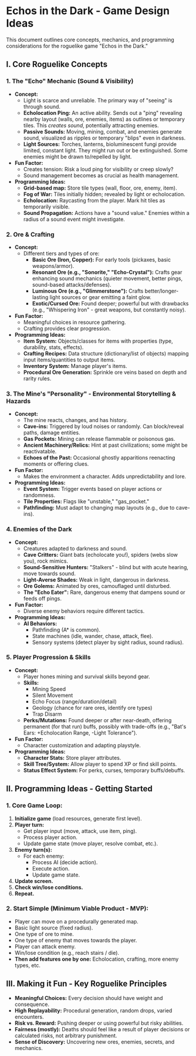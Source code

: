 # Echos in the Dark - Game Design Ideas

This document outlines core concepts, mechanics, and programming considerations for the roguelike game "Echos in the Dark."

## I. Core Roguelike Concepts

### 1. The "Echo" Mechanic (Sound & Visibility)

*   **Concept:**
    *   Light is scarce and unreliable. The primary way of "seeing" is through sound.
    *   **Echolocation Ping:** An active ability. Sends out a "ping" revealing nearby layout (walls, ore, enemies, items) as outlines or temporary tiles. This *creates sound*, potentially attracting enemies.
    *   **Passive Sounds:** Moving, mining, combat, and enemies generate sound, visualized as ripples or temporary "blips" even in darkness.
    *   **Light Sources:** Torches, lanterns, bioluminescent fungi provide limited, constant light. They might run out or be extinguished. Some enemies might be drawn to/repelled by light.
*   **Fun Factor:**
    *   Creates tension: Risk a loud ping for visibility or creep slowly?
    *   Sound management becomes as crucial as health management.
*   **Programming Ideas:**
    *   **Grid-based map:** Store tile types (wall, floor, ore, enemy, item).
    *   **Fog of War:** Tiles initially hidden; revealed by light or echolocation.
    *   **Echolocation:** Raycasting from the player. Mark hit tiles as temporarily visible.
    *   **Sound Propagation:** Actions have a "sound value." Enemies within a radius of a sound event might investigate.

### 2. Ore & Crafting

*   **Concept:**
    *   Different tiers and types of ore:
        *   **Basic Ore (Iron, Copper):** For early tools (pickaxes, basic weapons/armor).
        *   **Resonant Ore (e.g., "Sonorite," "Echo-Crystal"):** Crafts gear enhancing sound mechanics (quieter movement, better pings, sound-based attacks/defenses).
        *   **Luminous Ore (e.g., "Glimmerstone"):** Crafts better/longer-lasting light sources or gear emitting a faint glow.
        *   **Exotic/Cursed Ore:** Found deeper; powerful but with drawbacks (e.g., "Whispering Iron" - great weapons, but constantly noisy).
*   **Fun Factor:**
    *   Meaningful choices in resource gathering.
    *   Crafting provides clear progression.
*   **Programming Ideas:**
    *   **Item System:** Objects/classes for items with properties (type, durability, stats, effects).
    *   **Crafting Recipes:** Data structure (dictionary/list of objects) mapping input items/quantities to output items.
    *   **Inventory System:** Manage player's items.
    *   **Procedural Ore Generation:** Sprinkle ore veins based on depth and rarity rules.

### 3. The Mine's "Personality" - Environmental Storytelling & Hazards

*   **Concept:**
    *   The mine reacts, changes, and has history.
    *   **Cave-ins:** Triggered by loud noises or randomly. Can block/reveal paths, damage entities.
    *   **Gas Pockets:** Mining can release flammable or poisonous gas.
    *   **Ancient Machinery/Relics:** Hint at past civilizations; some might be reactivatable.
    *   **Echoes of the Past:** Occasional ghostly apparitions reenacting moments or offering clues.
*   **Fun Factor:**
    *   Makes the environment a character. Adds unpredictability and lore.
*   **Programming Ideas:**
    *   **Event System:** Trigger events based on player actions or randomness.
    *   **Tile Properties:** Flags like "unstable," "gas_pocket."
    *   **Pathfinding:** Must adapt to changing map layouts (e.g., due to cave-ins).

### 4. Enemies of the Dark

*   **Concept:**
    *   Creatures adapted to darkness and sound.
    *   **Cave Critters:** Giant bats (echolocate you!), spiders (webs slow you), rock mimics.
    *   **Sound-Sensitive Hunters:** "Stalkers" - blind but with acute hearing, move towards sound.
    *   **Light-Averse Shades:** Weak in light, dangerous in darkness.
    *   **Ore Golems:** Animated by ores, camouflaged until disturbed.
    *   **The "Echo Eater":** Rare, dangerous enemy that dampens sound or feeds off pings.
*   **Fun Factor:**
    *   Diverse enemy behaviors require different tactics.
*   **Programming Ideas:**
    *   **AI Behaviors:**
        *   Pathfinding (A* is common).
        *   State machines (idle, wander, chase, attack, flee).
        *   Sensory systems (detect player by sight radius, sound radius).

### 5. Player Progression & Skills

*   **Concept:**
    *   Player hones mining and survival skills beyond gear.
    *   **Skills:**
        *   Mining Speed
        *   Silent Movement
        *   Echo Focus (range/duration/detail)
        *   Geology (chance for rare ores, identify ore types)
        *   Trap Disarm
    *   **Perks/Mutations:** Found deeper or after near-death, offering permanent (for that run) buffs, possibly with trade-offs (e.g., "Bat's Ears: +Echolocation Range, -Light Tolerance").
*   **Fun Factor:**
    *   Character customization and adapting playstyle.
*   **Programming Ideas:**
    *   **Character Stats:** Store player attributes.
    *   **Skill Tree/System:** Allow player to spend XP or find skill points.
    *   **Status Effect System:** For perks, curses, temporary buffs/debuffs.

## II. Programming Ideas - Getting Started

### 1. Core Game Loop:

1.  **Initialize game** (load resources, generate first level).
2.  **Player turn:**
    *   Get player input (move, attack, use item, ping).
    *   Process player action.
    *   Update game state (move player, resolve combat, etc.).
3.  **Enemy turn(s):**
    *   For each enemy:
        *   Process AI (decide action).
        *   Execute action.
        *   Update game state.
4.  **Update screen.**
5.  **Check win/lose conditions.**
6.  **Repeat.**

### 2. Start Simple (Minimum Viable Product - MVP):

*   Player can move on a procedurally generated map.
*   Basic light source (fixed radius).
*   One type of ore to mine.
*   One type of enemy that moves towards the player.
*   Player can attack enemy.
*   Win/lose condition (e.g., reach stairs / die).
*   **Then add features one by one:** Echolocation, crafting, more enemy types, etc.

## III. Making it Fun - Key Roguelike Principles

*   **Meaningful Choices:** Every decision should have weight and consequence.
*   **High Replayability:** Procedural generation, random drops, varied encounters.
*   **Risk vs. Reward:** Pushing deeper or using powerful but risky abilities.
*   **Fairness (mostly):** Deaths should feel like a result of player decisions or calculated risks, not arbitrary punishment.
*   **Sense of Discovery:** Uncovering new ores, enemies, secrets, and mechanics.
